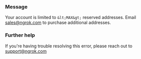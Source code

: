 
### Message
Your account is limited to `&lt;MAX&gt;` reserved addresses. Email sales@ngrok.com to purchase additional addresses.

### Further help
If you're having trouble resolving this error, please reach out to [support@ngrok.com](mailto:support@ngrok.com?subject=Help%20with%20ERR_NGROK_502)

